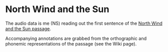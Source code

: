 # North Wind and the Sun

The audio data is me (NS) reading out the first sentence of the [North Wind and the Sun passage](https://en.wikipedia.org/wiki/The_North_Wind_and_the_Sun).

Accompanying annotations are grabbed from the orthographic and phonemic representations of the passage (see the Wiki page).
